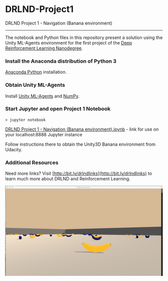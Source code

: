 # DRLND-Project1
DRLND Project 1 - Navigation (Banana environment)

---

The notebook and Python files in this repository present a solution using the Unity ML-Agents environment for the first project of the [Deep Reinforcement Learning Nanodegree](https://www.udacity.com/course/deep-reinforcement-learning-nanodegree--nd893).

### Install the Anaconda distribution of Python 3

[Anaconda Python](https://www.anaconda.com/download/#macos) installation.

### Obtain Unity ML-Agents

Install [Unity ML-Agents](https://github.com/Unity-Technologies/ml-agents/blob/master/docs/Installation.md) and [NumPy](http://www.numpy.org/).

### Start Jupyter and open Project 1 Notebook

```
> jupyter notebook
```

[DRLND Project 1 - Navigation (Banana environment).ipynb](http://localhost:8888/notebooks/DRLND%20Project%201%20-%20Navigation%20(Banana%20environment)/DRLND%20Project%201%20-%20Navigation%20(Banana%20environment).ipynb) - link for use on your localhost:8888 Jupyter instance

Follow instructions there to obtain the Unity3D Banana environment from Udacity.

### Additional Resources

Need more links? Visit [http://bit.ly/drlndlinks](http://bit.ly/drlndlinks) to learn much more about DRLND and Reinforcement Learning.

![Image of Unity3D Banana environment](https://github.com/jg1141/DRLND-Project1/blob/master/Unity3D%20Banana%20environment.png)
